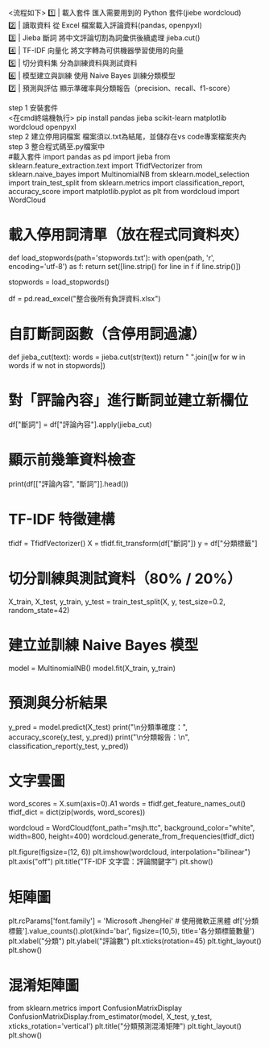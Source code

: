 
<流程如下>
1️⃣ | 載入套件         匯入需要用到的 Python 套件(jiebe wordcloud)                     
2️⃣ | 讀取資料         從 Excel 檔案載入評論資料(pandas, openpyxl)                      
3️⃣ | Jieba 斷詞       將中文評論切割為詞彙供後續處理 jieba.cut()                      
4️⃣ | TF-IDF 向量化    將文字轉為可供機器學習使用的向量                      
5️⃣ | 切分資料集        分為訓練資料與測試資料                           
6️⃣ | 模型建立與訓練    使用 Naive Bayes 訓練分類模型                 
7️⃣ | 預測與評估        顯示準確率與分類報告（precision、recall、f1-score）    
  
step 1 安裝套件  
<在cmd終端機執行>  pip install pandas jieba scikit-learn matplotlib wordcloud openpyxl  
step 2 建立停用詞檔案  檔案須以.txt為結尾，並儲存在vs code專案檔案夾內  
step 3 整合程式碼至.py檔案中  
#載入套件
import pandas as pd
import jieba
from sklearn.feature_extraction.text import TfidfVectorizer
from sklearn.naive_bayes import MultinomialNB
from sklearn.model_selection import train_test_split
from sklearn.metrics import classification_report, accuracy_score
import matplotlib.pyplot as plt
from wordcloud import WordCloud

# 載入停用詞清單（放在程式同資料夾）
def load_stopwords(path='stopwords.txt'):
    with open(path, 'r', encoding='utf-8') as f:
        return set([line.strip() for line in f if line.strip()])

stopwords = load_stopwords()

df = pd.read_excel("整合後所有負評資料.xlsx")
#  自訂斷詞函數（含停用詞過濾）
def jieba_cut(text):
    words = jieba.cut(str(text))
    return " ".join([w for w in words if w not in stopwords])

# 對「評論內容」進行斷詞並建立新欄位 
df["斷詞"] = df["評論內容"].apply(jieba_cut)
# 顯示前幾筆資料檢查
print(df[["評論內容", "斷詞"]].head())

# TF-IDF 特徵建構
tfidf = TfidfVectorizer()
X = tfidf.fit_transform(df["斷詞"])
y = df["分類標籤"]

# 切分訓練與測試資料（80% / 20%）
X_train, X_test, y_train, y_test = train_test_split(X, y, test_size=0.2, random_state=42)

# 建立並訓練 Naive Bayes 模型 
model = MultinomialNB()
model.fit(X_train, y_train)

# 預測與分析結果
y_pred = model.predict(X_test)
print("\n分類準確度：", accuracy_score(y_test, y_pred))
print("\n分類報告：\n", classification_report(y_test, y_pred))

# 文字雲圖 
word_scores = X.sum(axis=0).A1
words = tfidf.get_feature_names_out()
tfidf_dict = dict(zip(words, word_scores))

wordcloud = WordCloud(font_path="msjh.ttc", background_color="white", width=800, height=400)
wordcloud.generate_from_frequencies(tfidf_dict)

plt.figure(figsize=(12, 6))
plt.imshow(wordcloud, interpolation="bilinear")
plt.axis("off")
plt.title("TF-IDF 文字雲：評論關鍵字")
plt.show()

# 矩陣圖
plt.rcParams['font.family'] = 'Microsoft JhengHei'  # 使用微軟正黑體
df['分類標籤'].value_counts().plot(kind='bar', figsize=(10,5), title='各分類標籤數量')
plt.xlabel("分類")
plt.ylabel("評論數")
plt.xticks(rotation=45)
plt.tight_layout()
plt.show()

# 混淆矩陣圖
from sklearn.metrics import ConfusionMatrixDisplay
ConfusionMatrixDisplay.from_estimator(model, X_test, y_test, xticks_rotation='vertical')
plt.title("分類預測混淆矩陣")
plt.tight_layout()
plt.show()

